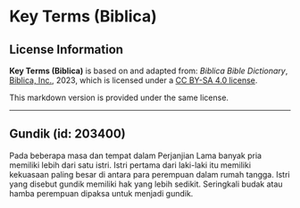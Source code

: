 # Key Terms (Biblica)

## License Information

**Key Terms (Biblica)** is based on and adapted from: _Biblica Bible Dictionary_, [Biblica, Inc.](https://www.biblica.com/), 2023, which is licensed under a [CC BY-SA 4.0 license](https://creativecommons.org/licenses/by-sa/4.0/legalcode.en).

This markdown version is provided under the same license.



--------------------------------

## Gundik (id: 203400)

Pada beberapa masa dan tempat dalam Perjanjian Lama banyak pria memiliki lebih dari satu istri. Istri pertama dari laki\-laki itu memiliki kekuasaan paling besar di antara para perempuan dalam rumah tangga. Istri yang disebut gundik memiliki hak yang lebih sedikit. Seringkali budak atau hamba perempuan dipaksa untuk menjadi gundik.


